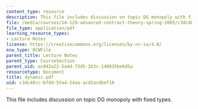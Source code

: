 ```yaml
---
content_type: resource
description: This file includes discussion on topic DG monopoly with fixed types.
file: /media/courses/14-129-advanced-contract-theory-spring-2005/c3dc48ccbfdd55a424aaacd2acdbef10_dynamic.pdf
file_type: application/pdf
learning_resource_types:
- Lecture Notes
license: https://creativecommons.org/licenses/by-nc-sa/4.0/
ocw_type: OCWFile
parent_title: Lecture Notes
parent_type: CourseSection
parent_uid: ec042a22-5a4d-73d5-2b3c-140035be6d5a
resourcetype: Document
title: dynamic.pdf
uid: c3dc48cc-bfdd-55a4-24aa-acd2acdbef10
---
```

This file includes discussion on topic DG monopoly with fixed types.
